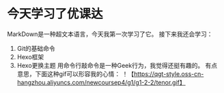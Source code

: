 # 今天学习了优课达
MarkDown是一种超文本语言，今天我第一次学习了它。
接下来我还会学习：
1. Git的基础命令
2. Hexo框架
3. Hexo更换主题
用命令行敲命令是一种Geek行为，我觉得还挺有趣的。
有点意思，下面这种gif可以形容我的心情：
！【https://qgt-style.oss-cn-hangzhou.aliyuncs.com/newcoursep4/g1/g1-2-2/tenor.gif】
